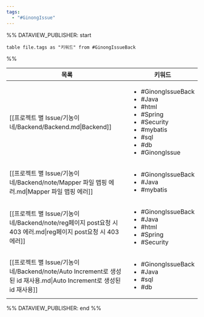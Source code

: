 ```yaml
---
tags:
  - "#GinongIssue"
---
```

%% DATAVIEW_PUBLISHER: start
```dataview
table file.tags as "키워드" from #GinongIssueBack
```
%%

| 목록                                                                                           | 키워드                                                                                                                                                             |
| -------------------------------------------------------------------------------------------- | --------------------------------------------------------------------------------------------------------------------------------------------------------------- |
| [[프로젝트 별 Issue/기농이네/Backend/Backend.md\|Backend]]                                            | <ul><li>#GinongIssueBack</li><li>#Java</li><li>#html</li><li>#Spring</li><li>#Security</li><li>#mybatis</li><li>#sql</li><li>#db</li><li>#GinongIssue</li></ul> |
| [[프로젝트 별 Issue/기농이네/Backend/note/Mapper 파일 맵핑 에러.md\|Mapper 파일 맵핑 에러]]                       | <ul><li>#GinongIssueBack</li><li>#Java</li><li>#mybatis</li></ul>                                                                                               |
| [[프로젝트 별 Issue/기농이네/Backend/note/reg페이지 post요청 시 403 에러.md\|reg페이지 post요청 시 403 에러]]         | <ul><li>#GinongIssueBack</li><li>#Java</li><li>#html</li><li>#Spring</li><li>#Security</li></ul>                                                                |
| [[프로젝트 별 Issue/기농이네/Backend/note/Auto Increment로 생성된 id 재사용.md\|Auto Increment로 생성된 id 재사용]] | <ul><li>#GinongIssueBack</li><li>#Java</li><li>#sql</li><li>#db</li></ul>                                                                                       |

%% DATAVIEW_PUBLISHER: end %%